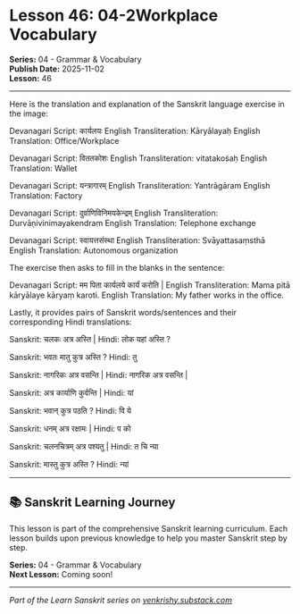 # Lesson 46: 04-2Workplace Vocabulary

**Series:** 04 - Grammar & Vocabulary  
**Publish Date:** 2025-11-02  
**Lesson:** 46

---

Here is the translation and explanation of the Sanskrit language exercise in the image:

Devanagari Script: कार्यलयः
English Transliteration: Kāryālayaḥ
English Translation: Office/Workplace

Devanagari Script: विततकोशः
English Transliteration: vitatakośaḥ
English Translation: Wallet

Devanagari Script: यन्त्रागारम्
English Transliteration: Yantrāgāram
English Translation: Factory

Devanagari Script: दुर्वाणिविनिमयकेन्द्रम्
English Transliteration: Durvāṇivinimayakendram
English Translation: Telephone exchange

Devanagari Script: स्वायत्तसंस्था
English Transliteration: Svāyattasaṃsthā
English Translation: Autonomous organization

The exercise then asks to fill in the blanks in the sentence:

Devanagari Script: मम पिता कार्यलये कार्यं करोति |
English Transliteration: Mama pitā kāryālaye kāryaṃ karoti.
English Translation: My father works in the office.

Lastly, it provides pairs of Sanskrit words/sentences and their corresponding Hindi translations:

Sanskrit: चलकः अत्र अस्ति |
Hindi: लोक यहां अस्ति ?

Sanskrit: भवतः मातु कुत्र अस्ति ?
Hindi: तु

Sanskrit: नागरिकः अत्र वसन्ति |
Hindi: नागरिक अत्र वसन्ति |

Sanskrit: अत्र कार्याणि कुर्वन्ति |
Hindi: यां

Sanskrit: भवान् कुत्र पठति ?
Hindi: वि ये

Sanskrit: धनम् अत्र रक्षामः |
Hindi: प को

Sanskrit: चलनचित्रम् अत्र पश्यतु |
Hindi: त चि न्या

Sanskrit: मास्तु कुत्र अस्ति ?
Hindi: न्यां

---

## 📚 Sanskrit Learning Journey

This lesson is part of the comprehensive Sanskrit learning curriculum. Each lesson builds upon previous knowledge to help you master Sanskrit step by step.

**Series:** 04 - Grammar & Vocabulary  
**Next Lesson:** Coming soon!

---
*Part of the Learn Sanskrit series on [venkrishy.substack.com](https://venkrishy.substack.com/s/learn_sanskrit)*
